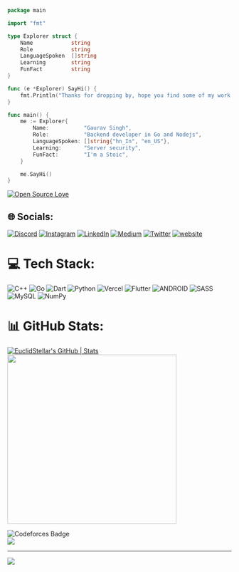 


```go



package main

import "fmt"

type Explorer struct {
	Name            string
	Role            string
	LanguageSpoken  []string
	Learning        string
	FunFact         string
}

func (e *Explorer) SayHi() {
	fmt.Println("Thanks for dropping by, hope you find some of my work interesting.")
}

func main() {
	me := Explorer{
		Name:           "Gaurav Singh",
		Role:           "Backend developer in Go and Nodejs",
		LanguageSpoken: []string{"hn_In", "en_US"},
		Learning:       "Server security",
		FunFact:        "I'm a Stoic",
	}

	me.SayHi()
}

```
[![Open Source Love](https://badges.frapsoft.com/os/v1/open-source.svg?v=102)](https://github.com/ellerbrock/open-source-badge/)


## 🌐 Socials:
[![Discord](https://img.shields.io/badge/Discord-%237289DA.svg?logo=discord&logoColor=white)](https://discord.gg/euclid#3137) [![Instagram](https://img.shields.io/badge/Instagram-%23E4405F.svg?logo=Instagram&logoColor=white)](https://instagram.com/Euclid.stellar) [![LinkedIn](https://img.shields.io/badge/LinkedIn-%230077B5.svg?logo=linkedin&logoColor=white)](https://www.linkedin.com/in/gaurav-singh-🚀-637686213/) [![Medium](https://img.shields.io/badge/Medium-12100E?logo=medium&logoColor=white)](https://medium.com/@euclidstellar_57634) [![Twitter](https://img.shields.io/badge/Twitter-%231DA1F2.svg?logo=Twitter&logoColor=white)](https://twitter.com/euclidstellar) 
 [![website](https://img.shields.io/badge/-Website-orange)](https://euclidstellar.vercel.app) 

# 💻 Tech Stack:
![C++](https://img.shields.io/badge/c++-%2300599C.svg?style=flat&logo=c%2B%2B&logoColor=white) ![Go](https://img.shields.io/badge/go-%2300ADD8.svg?style=flat&logo=go&logoColor=white) ![Dart](https://img.shields.io/badge/dart-%230175C2.svg?style=flat&logo=dart&logoColor=white) ![Python](https://img.shields.io/badge/python-3670A0?style=flat&logo=python&logoColor=ffdd54) ![Vercel](https://img.shields.io/badge/vercel-%23000000.svg?style=flat&logo=vercel&logoColor=white) ![Flutter](https://img.shields.io/badge/Flutter-%2302569B.svg?style=flat&logo=Flutter&logoColor=white) ![ANDROID](https://img.shields.io/badge/android-%2320232a.svg?style=flat&logo=android&logoColor=%a4c639) ![SASS](https://img.shields.io/badge/SASS-hotpink.svg?style=flat&logo=SASS&logoColor=white) ![MySQL](https://img.shields.io/badge/mysql-%2300f.svg?style=flat&logo=mysql&logoColor=white) ![NumPy](https://img.shields.io/badge/numpy-%23013243.svg?style=flat&logo=numpy&logoColor=white)
# 📊 GitHub Stats:
[![EuclidStellar's GitHub | Stats](https://stats.quine.sh/EuclidStellar/github?theme=dark&size=small)](https://quine.sh?utm_source=widgets&utm_campaign=EuclidStellar)
<img src="https://leetcard.jacoblin.cool/euclidstellar?theme=dark&font=Open%20Sans&ext=heatmap" width="380">

<!---
![](https://leetcard.jacoblin.cool/euclidstellar?ext=contest&width=600&border=0&radius=20&height=100)


-->

![Codeforces Badge](https://codeforces-readme-stats.vercel.app/api/badge?username=euclidstellar&size=small) <br>
![](https://cp-logo.vercel.app/codechef/euclidsingh)
<!-- ha bhai kya dekh rha hai inspiration ki rating lagai hai ek din yahi pe hunga samay de thora  

## 📐 Activity Graph
[![Euclid's github activity graph](https://github-readme-activity-graph.vercel.app/graph?username=euclidstellar&theme=react)](https://github.com/euclidstellar/github-readme-activity-graph)
-->

---
[![](https://visitcount.itsvg.in/api?id=euclidstellar&icon=0&color=2)](https://visitcount.itsvg.in)

